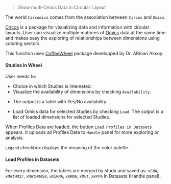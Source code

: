 > Show multi-Omics Data in Circular Layout

The world `Circomics` comes from the association between `Circos` and `Omics`.

[Circos](http://circos.ca/) is a package for visualizing data and information with circular layouts. User can visualize multiple matrices of [Omics](https://en.wikipedia.org/wiki/Omics) data at the same time and makes easy the exploring of relationships between dimensions using coloring sectors.

This function uses [CoffeeWheel](https://github.com/armish/coffeewheel) package developped by Dr. ARman Aksoy.

#### Studies in Wheel
User needs to:
* Choice in which Studies is interested.
* Visualize the availability of dimensions by checking `Availability`. 
+ The output is a table with Yes/No availability.
* Load Omics data for selected Studies by checking `Load`. The output is a list of loaded dimensions for selected Studies.

When Profiles Data are loaded, the button `Load Profiles in Datasets` appears. It uploads all Profiles Data to `Handle` panel for more exploring or analysis.


`Legend` checkbox displays the meaning of the color palette.

#### Load Profiles in Datasets

For every dimension, the tables are merged by study and saved as: `xCNA`, `xMetHM27`, `xMetHM450`, `xmiRNA`, `xmRNA`, `xMut`, `xRPPA` in Datasets (Handle panel).
